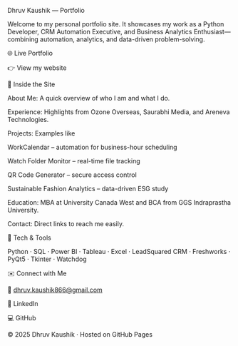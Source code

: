 Dhruv Kaushik — Portfolio

Welcome to my personal portfolio site.
It showcases my work as a Python Developer, CRM Automation Executive, and Business Analytics Enthusiast—combining automation, analytics, and data-driven problem-solving.

🌐 Live Portfolio

👉 View my website

💼 Inside the Site

About Me: A quick overview of who I am and what I do.

Experience: Highlights from Ozone Overseas, Saurabhi Media, and Areneva Technologies.

Projects: Examples like

WorkCalendar – automation for business-hour scheduling

Watch Folder Monitor – real-time file tracking

QR Code Generator – secure access control

Sustainable Fashion Analytics – data-driven ESG study

Education: MBA at University Canada West and BCA from GGS Indraprastha University.

Contact: Direct links to reach me easily.

🧰 Tech & Tools

Python · SQL · Power BI · Tableau · Excel · LeadSquared CRM · Freshworks · PyQt5 · Tkinter · Watchdog

✉️ Connect with Me

📧 dhruv.kaushik866@gmail.com

🔗 LinkedIn

💻 GitHub

© 2025 Dhruv Kaushik · Hosted on GitHub Pages
